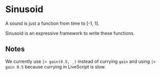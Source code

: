 # Sinusoid

A sound is just a function from time to [-1, 1].

Sinusoid is an expressive framework to write these functions.

## Notes

We currently use `|> gain(0.5, _)` instead of currying `gain` and using `|> gain 0.5` because currying in LiveScript is slow.
